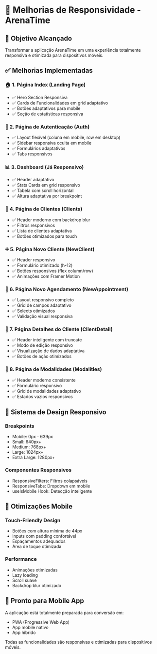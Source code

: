 # 📱 Melhorias de Responsividade - ArenaTime

## 🎯 **Objetivo Alcançado**
Transformar a aplicação ArenaTime em uma experiência totalmente responsiva e otimizada para dispositivos móveis.

## ✅ **Melhorias Implementadas**

### 🏠 **1. Página Index (Landing Page)**
- ✅ Hero Section Responsiva
- ✅ Cards de Funcionalidades em grid adaptativo
- ✅ Botões adaptativos para mobile
- ✅ Seção de estatísticas responsiva

### 🔐 **2. Página de Autenticação (Auth)**
- ✅ Layout flexível (coluna em mobile, row em desktop)
- ✅ Sidebar responsiva oculta em mobile
- ✅ Formulários adaptativos
- ✅ Tabs responsivos

### 📊 **3. Dashboard (Já Responsivo)**
- ✅ Header adaptativo
- ✅ Stats Cards em grid responsivo
- ✅ Tabela com scroll horizontal
- ✅ Altura adaptativa por breakpoint

### 👥 **4. Página de Clientes (Clients)**
- ✅ Header moderno com backdrop blur
- ✅ Filtros responsivos
- ✅ Lista de clientes adaptativa
- ✅ Botões otimizados para touch

### ➕ **5. Página Novo Cliente (NewClient)**
- ✅ Header responsivo
- ✅ Formulário otimizado (h-12)
- ✅ Botões responsivos (flex column/row)
- ✅ Animações com Framer Motion

### 📅 **6. Página Novo Agendamento (NewAppointment)**
- ✅ Layout responsivo completo
- ✅ Grid de campos adaptativo
- ✅ Selects otimizados
- ✅ Validação visual responsiva

### 👤 **7. Página Detalhes do Cliente (ClientDetail)**
- ✅ Header inteligente com truncate
- ✅ Modo de edição responsivo
- ✅ Visualização de dados adaptativa
- ✅ Botões de ação otimizados

### 🏓 **8. Página de Modalidades (Modalities)**
- ✅ Header moderno consistente
- ✅ Formulário responsivo
- ✅ Grid de modalidades adaptativo
- ✅ Estados vazios responsivos

## 🎨 **Sistema de Design Responsivo**

### **Breakpoints**
- Mobile: 0px - 639px
- Small: 640px+
- Medium: 768px+
- Large: 1024px+
- Extra Large: 1280px+

### **Componentes Responsivos**
- ResponsiveFilters: Filtros colapsáveis
- ResponsiveTabs: Dropdown em mobile
- useIsMobile Hook: Detecção inteligente

## 📱 **Otimizações Mobile**

### **Touch-Friendly Design**
- Botões com altura mínima de 44px
- Inputs com padding confortável
- Espaçamentos adequados
- Área de toque otimizada

### **Performance**
- Animações otimizadas
- Lazy loading
- Scroll suave
- Backdrop blur otimizado

## 🚀 **Pronto para Mobile App**

A aplicação está totalmente preparada para conversão em:
- PWA (Progressive Web App)
- App mobile nativo
- App híbrido

Todas as funcionalidades são responsivas e otimizadas para dispositivos móveis.
